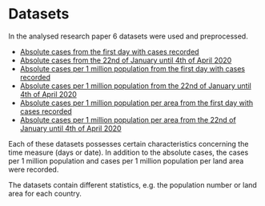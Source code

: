# Datasets

In the analysed research paper 6 datasets were used and preprocessed. 

- [Absolute cases from the first day with cases recorded](data/Coronavirus_Data_Cases_1a.%20Per%20day.csv)  
- [Absolute cases from the 22nd of January until 4th of April 2020](data/Coronavirus_Data_Cases_1b.%20Per%20date.csv)
- [Absolute cases per 1 million population from the first day with cases recorded](data/Coronavirus_Data_Cases_2a.%20Per%20day_population.csv)  
- [Absolute cases per 1 million population from the 22nd of January until 4th of April 2020](data/Coronavirus_Data_Cases_2b.%20Per%20date_population.csv)
- [Absolute cases per 1 million population per area from the first day with cases recorded](data/Coronavirus_Data_Cases_5a.%20Per%20day_popul_surf.csv)  
- [Absolute cases per 1 million population per area from the 22nd of January until 4th of April 2020](data/Coronavirus_Data_Cases_5a.%20Per%20date_popul_surf.csv)

Each of these datasets possesses certain characteristics concerning the time measure (days or date). In addition to the absolute cases, the cases per 1 million population and cases per 1 million population per land area were recorded. 

The datasets contain different statistics, e.g. the population number or land area for each country. 